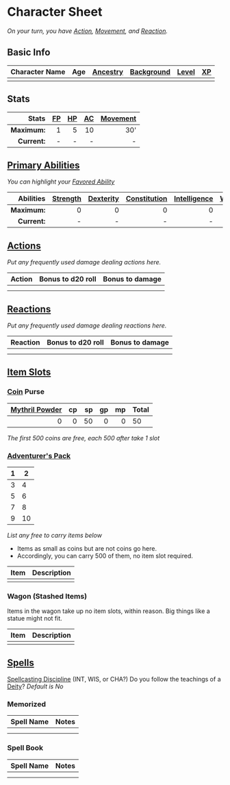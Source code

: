 # Character Sheet
*On your turn, you have [Action](../../Game%20Procedures/Action.md), [Movement](../../Game%20Procedures/Movement.md), and [Reaction](../../Game%20Procedures/Reaction.md).*
## Basic Info

| Character Name | Age | [Ancestry](../../Player%20Characters/Ancenstries/Ancestry.md) | [Background](../../Player%20Characters/Backgrounds.md) | [Level](../../Player%20Characters/Derived%20Statistics/Level.md) | [XP](../../Player%20Characters/Derived%20Statistics/Experience%20Points.md) |
| -------------- | --: | ------------------------------------------------------------: | -----------------------------------------------------: | ---------------------------------------------------------------: | --------------------------------------------------------------------------: |
|                |     |                                                               |                                                        |                                                                  |                                                                             |
## Stats

|        Stats | [FP](../../Player%20Characters/Derived%20Statistics/Fatigue%20Points.md) | [HP](../../Player%20Characters/Derived%20Statistics/Health%20Points.md) | [AC](../../Player%20Characters/Derived%20Statistics/Armor%20Class.md) | [Movement](../../Game%20Procedures/Movement.md) |
| -----------: | -----------------------------------------------------------------------: | ----------------------------------------------------------------------: | --------------------------------------------------------------------: | ----------------------------------------------: |
| **Maximum:** |                                                                        1 |                                                                       5 |                                                                    10 |                                             30' |
| **Current:** |                                                                        - |                                                                       - |                                                                     - |                                               - |
## [Primary Abilities](../../Player%20Characters/Chosen%20Statistics/Ability%20Scores.md)
*You can highlight your [Favored Ability](../../Player%20Characters/Favored%20Ability.md)*

|    Abilities | [Strength](../../Player%20Characters/Chosen%20Statistics/Strength.md) | [Dexterity](../../Player%20Characters/Chosen%20Statistics/Dexterity.md) | [Constitution](../../Player%20Characters/Chosen%20Statistics/Constitution.md) | [Intelligence](../../Player%20Characters/Chosen%20Statistics/Intelligence.md) | [Wisdom](../../Player%20Characters/Chosen%20Statistics/Wisdom.md)<br> | [Charisma](../../Player%20Characters/Chosen%20Statistics/Charisma.md)<br> |
| -----------: | --------------------------------------------------------------------: | ----------------------------------------------------------------------: | ----------------------------------------------------------------------------: | ----------------------------------------------------------------------------: | --------------------------------------------------------------------: | ------------------------------------------------------------------------: |
| **Maximum:** |                                                                     0 |                                                                       0 |                                                                             0 |                                                                             0 |                                                                     0 |                                                                         0 |
| **Current:** |                                                                     - |                                                                       - |                                                                             - |                                                                             - |                                                                     - |                                                                         - |
## [Actions](../../Game%20Procedures/Action.md)
*Put any frequently used damage dealing actions here.*

| Action | Bonus to d20 roll | Bonus to damage |
| ------ | ----------------- | --------------- |
|        |                   |                 |
|        |                   |                 |
## [Reactions](../../Game%20Procedures/Reaction.md)
*Put any frequently used damage dealing reactions here.*

| Reaction | Bonus to d20 roll | Bonus to damage |
| -------- | ----------------- | --------------- |
|          |                   |                 |
|          |                   |                 |
## [Item Slots](../../Player%20Characters/Derived%20Statistics/Item%20Slots.md)
### [Coin](../../Economy/Coins.md) Purse

| [Mythril Powder](../../Magic/Mythril.md) |  cp |  sp |  gp |  mp | Total |
| ---------------------------------------: | --: | --: | --: | --: | ----- |
|                                        0 |   0 |  50 |   0 |   0 | 50    |
<!-- TBLFM: @>$6=sum($1..$-1) -->
*The first 500 coins are free, each 500 after take 1 slot*
### [Adventurer's Pack](../../Items/Individual%20Item%20Cards/Gear/100%20Coins/Adventurer's%20Pack.md)

| 1   | 2   |
| --- | --- |
| 3   | 4   |
| 5   | 6   |
| 7   | 8   |
| 9   | 10  |
*List any free to carry items below*
- Items as small as coins but are not coins go here.
- Accordingly, you can carry 500 of them, no item slot required.

| Item | Description |
| ---- | ----------- |
|      |             |
### Wagon (Stashed Items)
Items in the wagon take up no item slots, within reason. Big things like a statue might not fit.

| Item | Description |
| ---- | ----------- |
|      |             |
## [Spells](../../Magic/Spells.md)
[Spellcasting Discipline](../../Magic/The%20Spellcasting%20Disciplines/Spellcasting%20Disciplines.md) (INT, WIS, or CHA?)
Do you follow the teachings of a [Deity](../../Magic/Deities/Deities.md)? *Default is No*
### Memorized

| Spell Name | Notes |
| ---------- | ----- |
|            |       |
|            |       |
### Spell Book
| Spell Name | Notes |
| ---------- | ----- |
|            |       |
|            |       |
